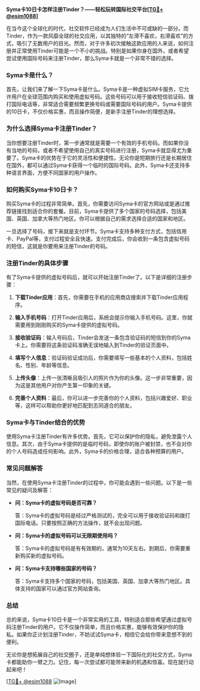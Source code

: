 **Syma卡10日卡怎样注册Tinder？——轻松玩转国际社交平台[[TG💪+ @esim1088](https://t.me/s/esim1088)]**

在当今这个全球化的时代，社交软件已经成为人们生活中不可或缺的一部分。而Tinder，作为一款风靡全球的社交应用，以其独特的“左滑不喜欢，右滑喜欢”的方式，吸引了无数用户的目光。然而，对于许多初次接触这款应用的人来说，如何注册并正常使用Tinder可能是一个不小的挑战。特别是如果你身在国外，或者希望尝试使用国际号码来注册Tinder，那么Syma卡就是一个非常不错的选择。

### Syma卡是什么？

首先，让我们来了解一下Syma卡是什么。Syma卡是一种虚拟SIM卡服务，它允许用户在全球范围内购买和使用虚拟号码。这些号码可以用于接收短信验证码、拨打国际电话等，非常适合需要频繁更换号码或需要国际号码的用户。Syma卡提供的10日卡，不仅价格实惠，而且操作简便，是新手注册Tinder的理想选择。

### 为什么选择Syma卡注册Tinder？

当你想要注册Tinder时，第一步通常就是需要一个有效的手机号码。而如果你没有当地的号码，或者不希望使用自己的真实号码进行注册，Syma卡就显得尤为重要了。Syma卡的优势在于它的灵活性和便捷性。无论你是短期旅行还是长期居住在国外，都可以通过Syma卡获得一个临时的国际号码。此外，Syma卡还支持多种语言界面，方便不同国家的用户操作。

### 如何购买Syma卡10日卡？

购买Syma卡的过程非常简单。首先，你需要访问Syma卡的官方网站或是通过推荐链接找到适合你的套餐。目前，Syma卡提供了多个国家的号码选择，包括美国、英国、加拿大等热门地区。你可以根据自己的需求选择合适的国家和地区。

一旦选择了号码，接下来就是支付环节。Syma卡支持多种支付方式，包括信用卡、PayPal等，支付过程安全且快速。支付完成后，你会收到一条包含虚拟号码的短信，这就是你要用来注册Tinder的号码。

### 注册Tinder的具体步骤

有了Syma卡提供的虚拟号码后，就可以开始注册Tinder了。以下是详细的注册步骤：

1. **下载Tinder应用**：首先，你需要在手机的应用商店搜索并下载Tinder应用程序。
   
2. **输入手机号码**：打开Tinder应用后，系统会提示你输入手机号码。这里，你就需要用到刚刚购买的Syma卡提供的虚拟号码。

3. **接收验证码**：输入号码后，Tinder会发送一条包含验证码的短信到你的Syma卡上。你需要将这条验证码准确无误地输入到Tinder的验证页面中。

4. **填写个人信息**：验证码验证成功后，你需要填写一些基本的个人资料，包括姓名、性别、年龄等信息。

5. **上传头像**：上传一张清晰且吸引人的照片作为你的头像。这一步非常重要，因为这是其他用户对你产生第一印象的关键。

6. **完善个人资料**：最后，你可以进一步完善你的个人资料，包括兴趣爱好、职业等，这样可以帮助你更好地匹配到志同道合的朋友。

### Syma卡与Tinder结合的优势

使用Syma卡注册Tinder有许多优势。首先，它可以保护你的隐私，避免泄露个人信息。其次，由于Syma卡提供的是临时号码，即使你的账户被封禁，也不会对你的个人号码造成任何影响。此外，Syma卡的价格合理，适合各种预算的用户。

### 常见问题解答

当然，在使用Syma卡注册Tinder的过程中，你可能会遇到一些问题。以下是一些常见的疑问及解答：

- **问：Syma卡的虚拟号码是否可靠？**
  
  答：Syma卡的虚拟号码是经过严格测试的，完全可以用于接收验证码和拨打国际电话。只要按照正确的方法操作，就不会出现问题。

- **问：Syma卡的虚拟号码可以无限期使用吗？**
  
  答：Syma卡的虚拟号码是有有效期的，通常为10天左右。到期后，你需要重新购买新的虚拟号码。

- **问：Syma卡支持哪些国家的号码？**
  
  答：Syma卡支持多个国家的号码，包括美国、英国、加拿大等热门地区。具体支持的国家可以通过官方网站查询。

### 总结

总的来说，Syma卡10日卡是一个非常实用的工具，特别适合那些希望通过虚拟号码注册Tinder的用户。它不仅操作简单，而且价格实惠，能够有效保护你的隐私。如果你正计划注册Tinder，不妨试试Syma卡，相信它会给你带来意想不到的便利。

无论你是想拓展自己的社交圈子，还是单纯想体验一下国际化的社交方式，Syma卡都能助你一臂之力。记住，每一次尝试都可能带来新的机遇和惊喜。现在就行动起来吧！

[[TG💪+ @esim1088](https://t.me/s/esim1088) ![Image](https://i.postimg.cc/4NQfJmqS/Snipaste-2025-05-13-00-14-12.png)]